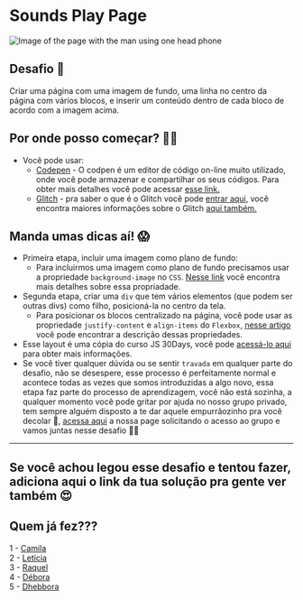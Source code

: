 # Sounds Play Page

![Image of the page with the man using one head phone](../assets/imgs/sounds-play.jpeg)

## Desafio 🎯
Criar uma página com uma imagem de fundo, uma linha no centro da página com vários blocos, e inserir um conteúdo dentro de cada bloco de acordo com a imagem acima.  

  
    
## Por onde posso começar? 💪🏽
- Você pode usar: 
  - [Codepen](https://codepen.io/) - O codpen é um editor de código on-line muito utilizado, onde você pode armazenar e compartilhar os seus códigos. Para obter mais detalhes você pode acessar [esse link.](https://blog.codepen.io/2016/02/01/learn-how-the-editor-works-the-editor-tour/)
  - [Glitch](https://glitch.com/) - pra saber o que é o Glitch você pode [entrar aqui](https://medium.com/glitch/what-is-glitch-90cd75e40277), você encontra maiores informações sobre o Glitch [aqui também.](https://medium.com/@glitch)  
  

## Manda umas dicas aí! 😱
- Primeira etapa, incluir uma imagem como plano de fundo:
  - Para incluirmos uma imagem como plano de fundo precisamos usar a propriedade `background-image` no `CSS`. [Nesse link](http://htmldog.com/references/css/properties/background-image/) você encontra mais detalhes sobre essa propriadade.
- Segunda etapa, criar uma `div` que tem vários elementos (que podem ser outras divs) como filho, posicioná-la no centro da tela.
  - Para posicionar os blocos centralizado na página, você pode usar as propriedade `justify-content` e `align-items` do `Flexbox`, [nesse artigo](https://css-tricks.com/snippets/css/a-guide-to-flexbox/) você pode encontrar a descrição dessas propriedades.
- Esse layout é uma cópia do curso JS 30Days, você pode [acessá-lo aqui](https://javascript30.com/) para obter mais informações.
- Se você tiver qualquer dúvida ou se sentir `travada` em qualquer parte do desafio, não se desespere, esse processo é perfeitamente normal e acontece todas as vezes que somos introduzidas a algo novo, essa etapa faz parte do processo de aprendizagem, você não está sozinha, a qualquer momento você pode gritar por ajuda no nosso grupo privado, tem sempre alguém disposto a te dar aquele empurrãozinho pra você decolar 🌈, [acessa aqui](https://www.instagram.com/reactladies/) a nossa page solicitando o acesso ao grupo e vamos juntas nesse desafio 💃🏽  


---  

## Se você achou legou esse desafio e tentou fazer, adiciona aqui o link da tua solução pra gente ver também 😍  

## Quem já fez???
1 - [Camila](https://codepen.io/camilars/pen/zybNzv)     
2 - [Letícia](https://codepen.io/leehmaciel/pen/ebXzem)   
3 - [Raquel](https://codepen.io/raquel-ods/pen/VqNexG)  
4 - [Débora](https://codepen.io/Debbiemars/pen/OrGrwG)  
5 - [Dhebbora](https://codepen.io/dhebbora/pen/OrYoXE)  